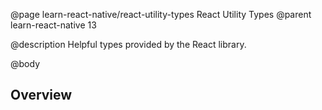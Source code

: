 @page learn-react-native/react-utility-types React Utility Types
@parent learn-react-native 13

@description Helpful types provided by the React library.

@body

## Overview